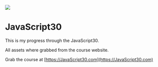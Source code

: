 ![](https://javascript30.com/images/JS3-social-share.png)


# JavaScript30

This is my progress through the JavaScript30.

All assets where grabbed from the course website.

Grab the course at [https://JavaScript30.com](https://JavaScript30.com)

